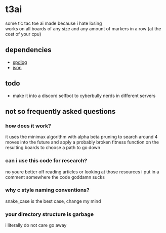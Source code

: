 # t3ai
some tic tac toe ai made because i hate losing \
works on all boards of any size and any amount
of markers in a row (at the cost of your cpu)

## dependencies
* [spdlog](https://github.com/gabime/spdlog "spdlog")
* [json](https://github.com/nlohmann/json "json")

## todo
* make it into a discord selfbot to cyberbully
nerds in different servers

## not so frequently asked questions

### how does it work?
it uses the minimax algorithm with alpha beta
pruning to search around 4 moves into the future
and apply a probably broken fitness function on
the resulting boards to choose a path to go down

### can i use this code for research?
no youre better off reading articles or looking
at those resources i put in a comment somewhere
the code goddamn sucks

### why c style naming conventions?
snake_case is the best case, change my mind

### your directory structure is garbage
i literally do not care go away
